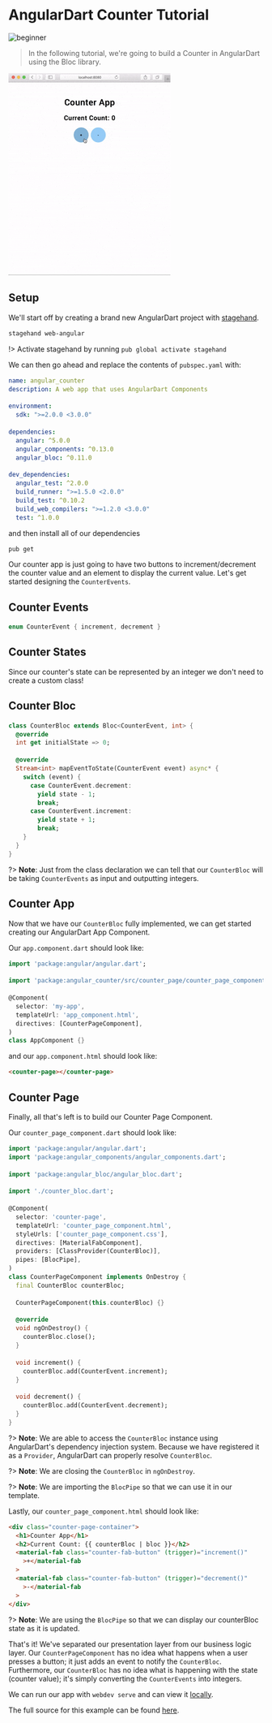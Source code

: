 # AngularDart Counter Tutorial

![beginner](https://img.shields.io/badge/level-beginner-green.svg)

> In the following tutorial, we're going to build a Counter in AngularDart using the Bloc library.

![demo](./assets/gifs/angular_counter.gif)

## Setup

We'll start off by creating a brand new AngularDart project with [stagehand](https://github.com/dart-lang/stagehand).

```bash
stagehand web-angular
```

!> Activate stagehand by running `pub global activate stagehand`

We can then go ahead and replace the contents of `pubspec.yaml` with:

```yaml
name: angular_counter
description: A web app that uses AngularDart Components

environment:
  sdk: ">=2.0.0 <3.0.0"

dependencies:
  angular: ^5.0.0
  angular_components: ^0.13.0
  angular_bloc: ^0.11.0

dev_dependencies:
  angular_test: ^2.0.0
  build_runner: ">=1.5.0 <2.0.0"
  build_test: ^0.10.2
  build_web_compilers: ">=1.2.0 <3.0.0"
  test: ^1.0.0
```

and then install all of our dependencies

```bash
pub get
```

Our counter app is just going to have two buttons to increment/decrement the counter value and an element to display the current value. Let's get started designing the `CounterEvents`.

## Counter Events

```dart
enum CounterEvent { increment, decrement }
```

## Counter States

Since our counter's state can be represented by an integer we don't need to create a custom class!

## Counter Bloc

```dart
class CounterBloc extends Bloc<CounterEvent, int> {
  @override
  int get initialState => 0;

  @override
  Stream<int> mapEventToState(CounterEvent event) async* {
    switch (event) {
      case CounterEvent.decrement:
        yield state - 1;
        break;
      case CounterEvent.increment:
        yield state + 1;
        break;
    }
  }
}
```

?> **Note**: Just from the class declaration we can tell that our `CounterBloc` will be taking `CounterEvents` as input and outputting integers.

## Counter App

Now that we have our `CounterBloc` fully implemented, we can get started creating our AngularDart App Component.

Our `app.component.dart` should look like:

```dart
import 'package:angular/angular.dart';

import 'package:angular_counter/src/counter_page/counter_page_component.dart';

@Component(
  selector: 'my-app',
  templateUrl: 'app_component.html',
  directives: [CounterPageComponent],
)
class AppComponent {}
```

and our `app.component.html` should look like:

```html
<counter-page></counter-page>
```

## Counter Page

Finally, all that's left is to build our Counter Page Component.

Our `counter_page_component.dart` should look like:

```dart
import 'package:angular/angular.dart';
import 'package:angular_components/angular_components.dart';

import 'package:angular_bloc/angular_bloc.dart';

import './counter_bloc.dart';

@Component(
  selector: 'counter-page',
  templateUrl: 'counter_page_component.html',
  styleUrls: ['counter_page_component.css'],
  directives: [MaterialFabComponent],
  providers: [ClassProvider(CounterBloc)],
  pipes: [BlocPipe],
)
class CounterPageComponent implements OnDestroy {
  final CounterBloc counterBloc;

  CounterPageComponent(this.counterBloc) {}

  @override
  void ngOnDestroy() {
    counterBloc.close();
  }

  void increment() {
    counterBloc.add(CounterEvent.increment);
  }

  void decrement() {
    counterBloc.add(CounterEvent.decrement);
  }
}
```

?> **Note**: We are able to access the `CounterBloc` instance using AngularDart's dependency injection system. Because we have registered it as a `Provider`, AngularDart can properly resolve `CounterBloc`.

?> **Note**: We are closing the `CounterBloc` in `ngOnDestroy`.

?> **Note**: We are importing the `BlocPipe` so that we can use it in our template.

Lastly, our `counter_page_component.html` should look like:

```html
<div class="counter-page-container">
  <h1>Counter App</h1>
  <h2>Current Count: {{ counterBloc | bloc }}</h2>
  <material-fab class="counter-fab-button" (trigger)="increment()"
    >+</material-fab
  >
  <material-fab class="counter-fab-button" (trigger)="decrement()"
    >-</material-fab
  >
</div>
```

?> **Note**: We are using the `BlocPipe` so that we can display our counterBloc state as it is updated.

That's it! We've separated our presentation layer from our business logic layer. Our `CounterPageComponent` has no idea what happens when a user presses a button; it just adds an event to notify the `CounterBloc`. Furthermore, our `CounterBloc` has no idea what is happening with the state (counter value); it's simply converting the `CounterEvents` into integers.

We can run our app with `webdev serve` and can view it [locally](http://localhost:8080).

The full source for this example can be found [here](https://github.com/felangel/Bloc/tree/master/examples/angular_counter).
